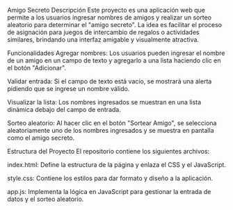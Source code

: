 
Amigo Secreto
Descripción
Este proyecto es una aplicación web que permite a los usuarios ingresar nombres de amigos y realizar un sorteo aleatorio para determinar el "amigo secreto". La idea es facilitar el proceso de asignación para juegos de intercambio de regalos o actividades similares, brindando una interfaz amigable y visualmente atractiva.

Funcionalidades
Agregar nombres:
Los usuarios pueden ingresar el nombre de un amigo en un campo de texto y agregarlo a una lista haciendo clic en el botón "Adicionar".

Validar entrada:
Si el campo de texto está vacío, se mostrará una alerta pidiendo que se ingrese un nombre válido.

Visualizar la lista:
Los nombres ingresados se muestran en una lista dinámica debajo del campo de entrada.

Sorteo aleatorio:
Al hacer clic en el botón "Sortear Amigo", se selecciona aleatoriamente uno de los nombres ingresados y se muestra en pantalla como el amigo secreto.

Estructura del Proyecto
El repositorio contiene los siguientes archivos:

index.html:
Define la estructura de la página y enlaza el CSS y el JavaScript.

style.css:
Contiene los estilos para dar formato y diseño a la aplicación.

app.js:
Implementa la lógica en JavaScript para gestionar la entrada de datos y el sorteo aleatorio.
